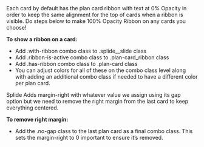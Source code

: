 <aside>
Each card by default has the plan card ribbon with text at 0% Opacity in order to keep the same alignment for the top of cards when a ribbon is visible. Do steps below to make 100% Opacity Ribbon on any cards you choose!

**To show a ribbon on a card:**

- Add .with-ribbon combo class to .splide__slide class
- Add .ribbon-is-active combo class to .plan-card_ribbon class
- Add .has-ribbon combo class to .plan-card class
- You can adjust colors for all of these on the combo class level along with adding an additional combo class if needed to have a different color per plan card.

Splide Adds margin-right with whatever value we assign using its gap option but we need to remove the right margin from the last card to keep everything centered. 

**To remove right margin:**

- Add the .no-gap class to the last plan card as a final combo class. This sets the margin-right to 0 important to ensure it’s removed.
</aside>
